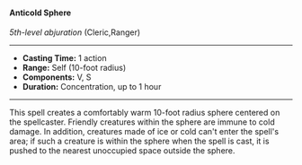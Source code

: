 #### Anticold Sphere
*5th-level abjuration* (Cleric,Ranger)
___
- **Casting Time:** 1 action
- **Range:** Self (10-foot radius)
- **Components:** V, S
- **Duration:** Concentration, up to 1 hour
---
This spell creates a comfortably warm 10-foot radius sphere centered on the spellcaster. Friendly creatures within the sphere are immune to cold damage. In addition, creatures made of ice or cold can't enter the spell's area; if such a creature is within the sphere when the spell is cast, it is pushed to the nearest unoccupied space outside the sphere.
